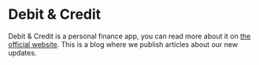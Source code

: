# Debit & Credit

Debit & Credit is a personal finance app, you can read more about it on [the official website](https://debitandcredit.app). This is a blog where we publish articles about our new updates.
